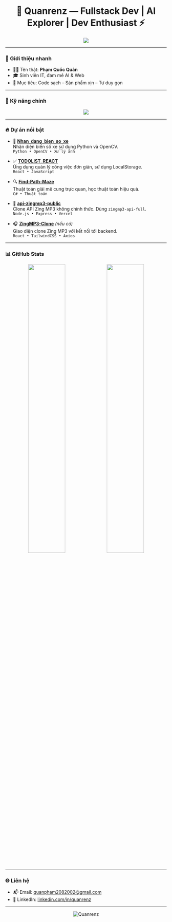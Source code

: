 <h1 align="center">🚀 Quanrenz — Fullstack Dev | AI Explorer | Dev Enthusiast ⚡</h1>

<p align="center">
  <img src="https://readme-typing-svg.herokuapp.com?lines=Chào+mừng+đến+với+GitHub+của+Quanrenz!;Yêu+thích+AI,+Web+và+Automation.;Luôn+học+hỏi,+luôn+tiến+bộ.🧠&center=true&width=500&height=45">
</p>

---

### 🧠 Giới thiệu nhanh
- 👨‍💻 Tên thật: **Phạm Quốc Quân**
- 🎓 Sinh viên IT, đam mê AI & Web
- 🎯 Mục tiêu: Code sạch – Sản phẩm xịn – Tư duy gọn

---

### 🚀 Kỹ năng chính

<p align="center">
  <img src="https://skillicons.dev/icons?i=python,js,react,nodejs,html,css,mongodb,git,github,vite&perline=8" />
</p>

---

### 🔥 Dự án nổi bật

- 🧠 [**Nhan_dang_bien_so_xe**](https://github.com/Quanrenz/Nhan_dang_bien_so_xe)  
  Nhận diện biển số xe sử dụng Python và OpenCV.  
  `Python • OpenCV • Xử lý ảnh`

- ✅ [**TODOLIST_REACT**](https://github.com/Quanrenz/TODOLIST_REACT)  
  Ứng dụng quản lý công việc đơn giản, sử dụng LocalStorage.  
  `React • JavaScript`

- 🔍 [**Find-Path-Maze**](https://github.com/Quanrenz/Find-Path-Maze)  
  Thuật toán giải mê cung trực quan, học thuật toán hiệu quả.  
  `C# • Thuật toán`

- 🎵 [**api-zingmp3-public**](https://github.com/Quanrenz/api-zingmp3-public)  
  Clone API Zing MP3 không chính thức. Dùng `zingmp3-api-full`.  
  `Node.js • Express • Vercel`

- 🎧 [**ZingMP3-Clone**](https://github.com/Quanrenz/ZingMP3-Clone) *(nếu có)*  
  Giao diện clone Zing MP3 với kết nối tới backend.  
  `React • TailwindCSS • Axios`

---

### 📊 GitHub Stats

<p align="center">
  <img src="https://github-readme-stats.vercel.app/api?username=Quanrenz&show_icons=true&theme=tokyonight" width="48%"/>
  <img src="https://github-readme-streak-stats.herokuapp.com?user=Quanrenz&theme=tokyonight" width="48%"/>
</p>

---

### 🌐 Liên hệ

- 📬 Email: [quanpham2082002@gmail.com](mailto:quanpham2082002@gmail.com)
- 💼 LinkedIn: [linkedin.com/in/quanrenz](https://linkedin.com/in/quanrenz)

---

<p align="center">
  <img src="https://komarev.com/ghpvc/?username=Quanrenz&label=Profile+views&color=brightgreen&style=flat" alt="Quanrenz" />
</p>
